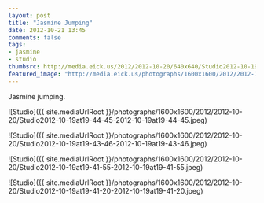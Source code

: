 ```yaml
---
layout: post
title: "Jasmine Jumping"
date: 2012-10-21 13:45
comments: false
tags: 
- jasmine
- studio
thumbsrc: http://media.eick.us/2012/2012-10-20/640x640/Studio2012-10-19at19-41-55-2012-10-19at19-41-55.jpeg 
featured_image: "http://media.eick.us/photographs/1600x1600/2012/2012-10-20/Studio2012-10-19at19-44-45-2012-10-19at19-44-45.jpeg"
---
```

Jasmine jumping.

![Studio]({{ site.mediaUrlRoot }}/photographs/1600x1600/2012/2012-10-20/Studio2012-10-19at19-44-45-2012-10-19at19-44-45.jpeg)


![Studio]({{ site.mediaUrlRoot }}/photographs/1600x1600/2012/2012-10-20/Studio2012-10-19at19-43-46-2012-10-19at19-43-46.jpeg)


![Studio]({{ site.mediaUrlRoot }}/photographs/1600x1600/2012/2012-10-20/Studio2012-10-19at19-41-55-2012-10-19at19-41-55.jpeg)


![Studio]({{ site.mediaUrlRoot }}/photographs/1600x1600/2012/2012-10-20/Studio2012-10-19at19-41-20-2012-10-19at19-41-20.jpeg)


